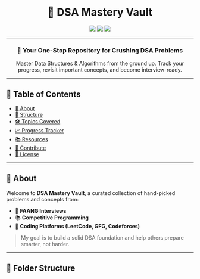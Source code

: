 <h1 align="center">🧠 DSA Mastery Vault</h1>

<p align="center">
  <img src="https://img.shields.io/badge/DSA-Level-Up-blue?style=for-the-badge" />
  <img src="https://img.shields.io/github/last-commit/your-username/dsa-vault?style=for-the-badge&color=brightgreen" />
  <img src="https://img.shields.io/github/languages/top/your-username/dsa-vault?style=for-the-badge&color=purple" />
</p>

---

<h3 align="center">📘 Your One-Stop Repository for Crushing DSA Problems</h3>

<p align="center">Master Data Structures & Algorithms from the ground up. Track your progress, revisit important concepts, and become interview-ready.</p>

---

## 🧩 Table of Contents
- [🚀 About](#-about)
- [📂 Structure](#-folder-structure)
- [🛠️ Topics Covered](#️-topics-covered)
- [📈 Progress Tracker](#-progress-tracker)
- [📚 Resources](#-resources)
- [🤝 Contribute](#-contribute)
- [📄 License](#-license)

---

## 🚀 About

Welcome to **DSA Mastery Vault**, a curated collection of hand-picked problems and concepts from:
- 💼 **FAANG Interviews**
- 📚 **Competitive Programming**
- 🎯 **Coding Platforms (LeetCode, GFG, Codeforces)**

> My goal is to build a solid DSA foundation and help others prepare smarter, not harder.

---

## 📂 Folder Structure

